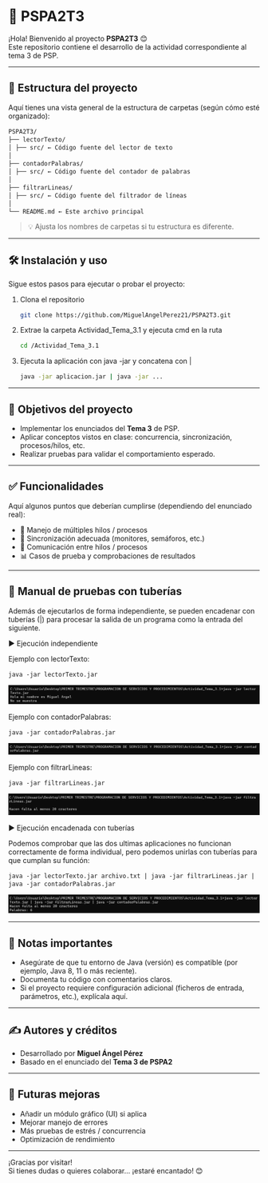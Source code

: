 # 🎯 PSPA2T3

¡Hola! Bienvenido al proyecto **PSPA2T3** 😊  
Este repositorio contiene el desarrollo de la actividad correspondiente al tema 3 de PSP.

---

## 📂 Estructura del proyecto

Aquí tienes una vista general de la estructura de carpetas (según cómo esté organizado):

```
PSPA2T3/
├── lectorTexto/
│ ├── src/ ← Código fuente del lector de texto
│
├── contadorPalabras/
│ ├── src/ ← Código fuente del contador de palabras
│
├── filtrarLineas/
│ ├── src/ ← Código fuente del filtrador de líneas
│
└── README.md ← Este archivo principal
```

> 💡 Ajusta los nombres de carpetas si tu estructura es diferente.

---

## 🛠️ Instalación y uso

Sigue estos pasos para ejecutar o probar el proyecto:

1. Clona el repositorio  
   ```bash
   git clone https://github.com/MiguelAngelPerez21/PSPA2T3.git
   ```

2. Extrae la carpeta  Actividad_Tema_3.1 y ejecuta cmd en la ruta 
   ```bash
   cd /Actividad_Tema_3.1
   ```

3. Ejecuta la aplicación con java -jar  y concatena con |
   ```bash
   java -jar aplicacion.jar | java -jar ...
   ```

---

## 🎯 Objetivos del proyecto

- Implementar los enunciados del **Tema 3** de PSP.  
- Aplicar conceptos vistos en clase: concurrencia, sincronización, procesos/hilos, etc.  
- Realizar pruebas para validar el comportamiento esperado.  

---

## ✅ Funcionalidades

Aquí algunos puntos que deberían cumplirse (dependiendo del enunciado real):

- 🔄 Manejo de múltiples hilos / procesos  
- 🧵 Sincronización adecuada (monitores, semáforos, etc.)  
- 📩 Comunicación entre hilos / procesos  
- 📊 Casos de prueba y comprobaciones de resultados  

---

## 🧪 Manual de pruebas con tuberías

Además de ejecutarlos de forma independiente, se pueden encadenar con tuberías (|) para procesar la salida de un programa como la entrada del siguiente.

▶️ Ejecución independiente

Ejemplo con lectorTexto:
```
java -jar lectorTexto.jar 
```

![Captura lectorTexto](lectorTextoImagen.png)

Ejemplo con contadorPalabras:
```
java -jar contadorPalabras.jar 
```

![Captura contadorPalabras](contadorPalabrasImagen.png)

Ejemplo con filtrarLineas:
```
java -jar filtrarLineas.jar 
```

![Captura filtrarLineas](filtrarLineasImagen.png)

▶️ Ejecución encadenada con tuberías

Podemos comprobar que las dos ultimas aplicaciones no funcionan correctamente de forma individual, pero podemos unirlas con tuberías para que cumplan su función:
```
java -jar lectorTexto.jar archivo.txt | java -jar filtrarLineas.jar | java -jar contadorPalabras.jar
```

![Captura tuberias](tuberiaImagen.png)

---

## 📌 Notas importantes

- Asegúrate de que tu entorno de Java (versión) es compatible (por ejemplo, Java 8, 11 o más reciente).  
- Documenta tu código con comentarios claros.  
- Si el proyecto requiere configuración adicional (ficheros de entrada, parámetros, etc.), explícala aquí.

---

## ✍ Autores y créditos

- Desarrollado por **Miguel Ángel Pérez**  
- Basado en el enunciado del **Tema 3 de PSPA2**

---

## 🚀 Futuras mejoras

- Añadir un módulo gráfico (UI) si aplica  
- Mejorar manejo de errores  
- Más pruebas de estrés / concurrencia  
- Optimización de rendimiento  

---

¡Gracias por visitar!  
Si tienes dudas o quieres colaborar… ¡estaré encantado! 😊  
